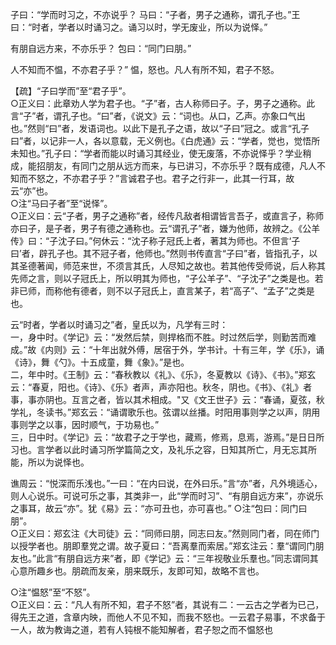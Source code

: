 子曰：“学而时习之，不亦说乎？
马曰：“子者，男子之通称，谓孔子也。”王曰：“时者，学者以时诵习之。诵习以时，学无废业，所以为说怿。”

有朋自远方来，不亦乐乎？
包曰：“同门曰朋。”

人不知而不愠，不亦君子乎？”
愠，怒也。凡人有所不知，君子不怒。
		
【疏】“子曰学而”至“君子乎”。  
○正义曰：此章劝人学为君子也。“子”者，古人称师曰子。子，男子之通称。此言“子”者，谓孔子也。“曰”者，《说文》云：“词也。从口，乙声。亦象口气出也。”然则“曰”者，发语词也。以此下是孔子之语，故以“子曰”冠之。或言“孔子曰”者，以记非一人，各以意载，无义例也。《白虎通》云：“学者，觉也，觉悟所未知也。”孔子曰：“学者而能以时诵习其经业，使无废落，不亦说怿乎？学业稍成，能招朋友，有同门之朋从远方而来，与已讲习，不亦乐乎？既有成德，凡人不知而不怒之，不亦君子乎？”言诚君子也。君子之行非一，此其一行耳，故云“亦”也。  
○注“马曰子者”至“说怿”。  
○正义曰：云“子者，男子之通称”者，经传凡敌者相谓皆言吾子，或直言子，称师亦曰子，是子者，男子有德之通称也。云“谓孔子”者，嫌为他师，故辨之。《公羊传》曰：“子沈子曰。”何休云：“沈子称子冠氏上者，著其为师也。不但言‘子曰’者，辟孔子也。其不冠子者，他师也。”然则书传直言“子曰”者，皆指孔子，以其圣德著闻，师范来世，不须言其氏，人尽知之故也。若其他传受师说，后人称其先师之言，则以子冠氏上，所以明其为师也，“子公羊子”、“子沈子”之类是也。若非已师，而称他有德者，则不以子冠氏上，直言某子，若“高子”、“孟子”之类是也。 

云“时者，学者以时诵习之”者，皇氏以为，凡学有三时：  
一，身中时。《学记》云：“发然后禁，则捍格而不胜。时过然后学，则勤苦而难成。”故《内则》云：“十年出就外傅，居宿于外，学书计。十有三年，学《乐》，诵《诗》，舞《勺》。十五成童，舞《象》。”是也。   
二，年中时。《王制》云：“春秋教以《礼》、《乐》，冬夏教以《诗》、《书》。”郑玄云：“春夏，阳也。《诗》、《乐》者声，声亦阳也。秋冬，阴也。《书》、《礼》者事，事亦阴也。互言之者，皆以其术相成。"又《文王世子》云：“春诵，夏弦，秋学礼，冬读书。”郑玄云：“诵谓歌乐也。弦谓以丝播。时阳用事则学之以声，阴用事则学之以事，因时顺气，于功易也。”   
三，日中时。《学记》云：“故君子之于学也，藏焉，修焉，息焉，游焉。”是日日所习也。言学者以此时诵习所学篇简之文，及礼乐之容，日知其所亡，月无忘其所能，所以为说怿也。 
        
谯周云：“悦深而乐浅也。”一曰：“在内曰说，在外曰乐。”言“亦”者，凡外境适心，则人心说乐。可说可乐之事，其类非一，此“学而时习”、“有朋自远方来”，亦说乐之事耳，故云“亦”。犹《易》云：“亦可丑也，亦可喜也。”
○注“包曰：同门曰朋”。  
○正义曰：郑玄注《大司徒》云：“同师曰朋，同志曰友。”然则同门者，同在师门以授学者也。朋即羣党之谓。故子夏曰：“吾离羣而索居。”郑玄注云：羣“谓同门朋友也。”此言“有朋自远方来”者，即《学记》云：“三年视敬业乐羣也。”同志谓同其心意所趣乡也。朋疏而友亲，朋来既乐，友即可知，故略不言也。
 
○注“愠怒”至“不怒”。  
○正义曰：云：“凡人有所不知，君子不怒”者，其说有二：一云古之学者为已己，得先王之道，含章内映，而他人不见不知，而我不怒也。一云君子易事，不求备于一人，故为教诲之道，若有人钝根不能知解者，君子恕之而不愠怒也